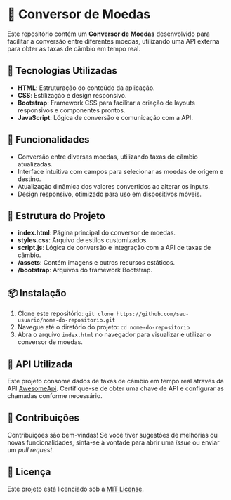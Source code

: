 # 💱 Conversor de Moedas

Este repositório contém um **Conversor de Moedas** desenvolvido para facilitar a conversão entre diferentes moedas, utilizando uma API externa para obter as taxas de câmbio em tempo real.

## 🚀 Tecnologias Utilizadas

- **HTML**: Estruturação do conteúdo da aplicação.
- **CSS**: Estilização e design responsivo.
- **Bootstrap**: Framework CSS para facilitar a criação de layouts responsivos e componentes prontos.
- **JavaScript**: Lógica de conversão e comunicação com a API.

## 🌟 Funcionalidades

- Conversão entre diversas moedas, utilizando taxas de câmbio atualizadas.
- Interface intuitiva com campos para selecionar as moedas de origem e destino.
- Atualização dinâmica dos valores convertidos ao alterar os inputs.
- Design responsivo, otimizado para uso em dispositivos móveis.

## 📂 Estrutura do Projeto

- **index.html**: Página principal do conversor de moedas.
- **styles.css**: Arquivo de estilos customizados.
- **script.js**: Lógica de conversão e integração com a API de taxas de câmbio.
- **/assets**: Contém imagens e outros recursos estáticos.
- **/bootstrap**: Arquivos do framework Bootstrap.

## 📦 Instalação

1. Clone este repositório: `git clone https://github.com/seu-usuario/nome-do-repositorio.git`
2. Navegue até o diretório do projeto: `cd nome-do-repositorio`
3. Abra o arquivo `index.html` no navegador para visualizar e utilizar o conversor de moedas.

## 🔑 API Utilizada

Este projeto consome dados de taxas de câmbio em tempo real através da API [AwesomeApi](https://docs.awesomeapi.com.br/api-de-moedas). Certifique-se de obter uma chave de API e configurar as chamadas conforme necessário.

## 🤝 Contribuições

Contribuições são bem-vindas! Se você tiver sugestões de melhorias ou novas funcionalidades, sinta-se à vontade para abrir uma *issue* ou enviar um *pull request*.

## 📄 Licença

Este projeto está licenciado sob a [MIT License](LICENSE).
